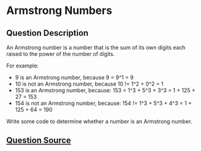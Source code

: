 # Armstrong Numbers

## Question Description

An Armstrong number is a number that is the sum of its own digits each raised to the power of the number of digits.

For example:

- 9 is an Armstrong number, because 9 = 9^1 = 9
- 10 is not an Armstrong number, because 10 != 1^2 + 0^2 = 1
- 153 is an Armstrong number, because: 153 = 1^3 + 5^3 + 3^3 = 1 + 125 + 27 = 153
- 154 is not an Armstrong number, because: 154 != 1^3 + 5^3 + 4^3 = 1 + 125 + 64 = 190

Write some code to determine whether a number is an Armstrong number.

## [Question Source](https://exercism.org/tracks/typescript/exercises/armstrong-numbers)
